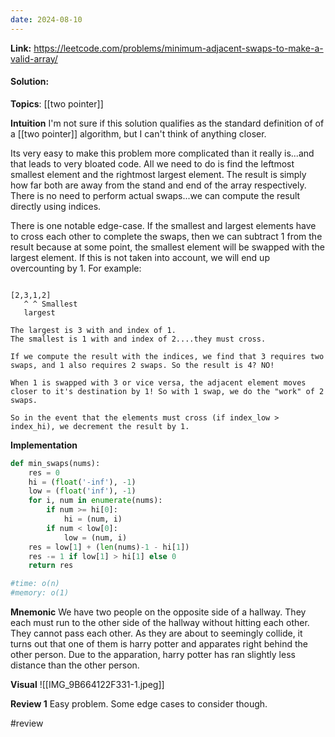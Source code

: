 ```yaml
---
date: 2024-08-10
---
```

**Link:** https://leetcode.com/problems/minimum-adjacent-swaps-to-make-a-valid-array/
#### Solution:

**Topics**: [[two pointer]]

**Intuition**
I'm not sure if this solution qualifies as the standard definition of of a [[two pointer]] algorithm, but I can't think of anything closer. 

Its very easy to make this problem more complicated than it really is...and that leads to very bloated code. All we need to do is find the leftmost smallest element and the rightmost largest element. The result is simply how far both are away from the stand and end of the array respectively. There is no need to perform actual swaps...we can compute the result directly using indices. 

There is one notable edge-case. If the smallest and largest elements have to cross each other to complete the swaps, then we can subtract 1 from the result because at some point, the smallest element will be swapped with the largest element. If this is not taken into account, we will end up overcounting by 1. For example:

```
   
[2,3,1,2]
   ^ ^ Smallest
   largest
   
The largest is 3 with and index of 1. 
The smallest is 1 with and index of 2....they must cross. 

If we compute the result with the indices, we find that 3 requires two swaps, and 1 also requires 2 swaps. So the result is 4? NO!

When 1 is swapped with 3 or vice versa, the adjacent element moves closer to it's destination by 1! So with 1 swap, we do the "work" of 2 swaps. 

So in the event that the elements must cross (if index_low > index_hi), we decrement the result by 1. 
```

**Implementation**
```python
def min_swaps(nums):
	res = 0
	hi = (float('-inf'), -1)
	low = (float('inf'), -1)
	for i, num in enumerate(nums):
		if num >= hi[0]:
			hi = (num, i)
		if num < low[0]:
			low = (num, i)
	res = low[1] + (len(nums)-1 - hi[1])
	res -= 1 if low[1] > hi[1] else 0
	return res

#time: o(n)
#memory: o(1)
```

**Mnemonic**
We have two people on the opposite side of a hallway. They each must run to the other side of the hallway without hitting each other. They cannot pass each other. As they are about to seemingly collide, it turns out that one of them is harry potter and apparates right behind the other person. Due to the apparation, harry potter has ran slightly less distance than the other person. 

**Visual** 
![[IMG_9B664122F331-1.jpeg]]

**Review 1**
Easy problem. Some edge cases to consider though. 

#review 


